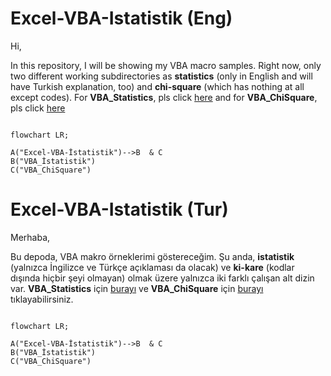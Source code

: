 # Excel-VBA-Istatistik (Eng)

Hi,

In this repository, I will be showing my VBA macro samples. Right now, only two different working subdirectories as **statistics** (only in English and will have Turkish explanation, too) and **chi-square** (which has nothing at all except codes). For **VBA_Statistics**, pls click [here](./VBA_Statistics/README.md) and for **VBA_ChiSquare**, pls click [here](./VBA_ChiSquare/README.md)

```mermaid

flowchart LR;

A("Excel-VBA-İstatistik")-->B  & C
B("VBA_İstatistik")
C("VBA_ChiSquare")

```

# Excel-VBA-Istatistik (Tur)

Merhaba,

Bu depoda, VBA makro örneklerimi göstereceğim. Şu anda, **istatistik** (yalnızca İngilizce ve Türkçe açıklaması da olacak) ve **ki-kare** (kodlar dışında hiçbir şeyi olmayan) olmak üzere yalnızca iki farklı çalışan alt dizin var. **VBA_Statistics** için [burayı](./VBA_Statistics/README) ve **VBA_ChiSquare** için [burayı](./VBA_ChiSquare/README) tıklayabilirsiniz.

```mermaid

flowchart LR;

A("Excel-VBA-İstatistik")-->B  & C
B("VBA_İstatistik")
C("VBA_ChiSquare")

```
